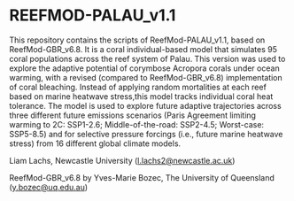 # REEFMOD-PALAU_v1.1

This repository contains the scripts of ReefMod-PALAU_v1.1, based on ReefMod-GBR_v6.8. It is a coral individual-based model that simulates 95 coral populations across the reef system of Palau. This version was used to explore the adaptive potential of corymbose Acropora corals under ocean warming, with a revised (compared to ReefMod-GBR_v6.8) implementation of coral bleaching. Instead of applying random mortalities at each reef based on marine heatwave stress,this model tracks individual coral heat tolerance. The model is used to explore future adaptive trajectories across three different future emissions scenarios (Paris Agreement limiting warming to 2C: SSP1-2.6; Middle-of-the-road: SSP2-4.5; Worst-case: SSP5-8.5) and for selective pressure forcings (i.e., future marine heatwave stress) from 16 different global climate models.

Liam Lachs, Newcastle University (l.lachs2@newcastle.ac.uk)

ReefMod-GBR_v6.8 by Yves-Marie Bozec, The University of Queensland (y.bozec@uq.edu.au)
